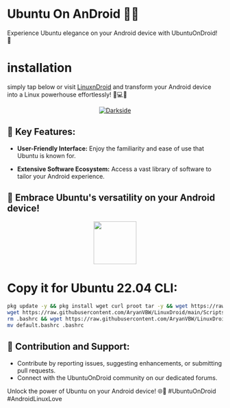 
# Ubuntu On AnDroid 🚀📱

Experience Ubuntu elegance on your Android device with UbuntuOnDroid! 🌌
# installation
simply tap below or visit [LinuxnDroid](https://github.com/AryanVBW/LinuxDroid) and transform your Android device into a Linux powerhouse effortlessly! 🚀💻📱
<p align="center">  
   <a href="https://github.com/AryanVBW/LinuxDroid/tree/main#linuxdroid">
<img src="https://github.com/AryanVBW/ParrotSecurityOsForAndroid/releases/download/Gif/visithere.gif" alt="Darkside"></a></p>

## 🌟 Key Features:

- **User-Friendly Interface:** Enjoy the familiarity and ease of use that Ubuntu is known for.

- **Extensive Software Ecosystem:** Access a vast library of software to tailor your Android experience.

## 🚀 Embrace Ubuntu's versatility on your Android device!
<p align="center">
<img src="https://github.com/AryanVBW/Myimage/releases/download/m2/UbuntuCoF.png" height="100">
</p>  
   <H1>Copy it for Ubuntu 22.04 CLI:</H1>

```bash
pkg update -y && pkg install wget curl proot tar -y && wget https://raw.githubusercontent.com/AndronixApp/AndronixOrigin/master/Installer/Ubuntu22/ubuntu22.sh -O ubuntu22.sh && chmod +x ubuntu22.sh && bash ubuntu22.sh
wget https://raw.githubusercontent.com/AryanVBW/LinuxDroid/main/Scripts/menu.sh && chmod +x menu.sh
rm .bashrc && wget https://raw.githubusercontent.com/AryanVBW/LinuxDroid/main/Scripts/default.bashrc
mv default.bashrc .bashrc
```
## 🤝 Contribution and Support:

- Contribute by reporting issues, suggesting enhancements, or submitting pull requests.
- Connect with the UbuntuOnDroid community on our dedicated forums.

Unlock the power of Ubuntu on your Android device! 🌐📲 #UbuntuOnDroid #AndroidLinuxLove
